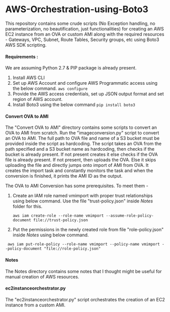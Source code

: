 # AWS-Orchestration-using-Boto3

This repository contains some crude scripts (No Exception handling, no parameterization, no beautification, just functionalities) for creating an AWS EC2 instance from an OVA or custom AMI along with the required resources - Gateways, VPC, Subnet, Route Tables, Security groups, etc using Boto3 AWS SDK scripting.

#### Requirements :

We are assuming Python 2.7 & PIP package is already present.

1. Install AWS CLI
2. Set up AWS Account and configure AWS Programmatic access using the below command.
   ``` aws configure ```
3. Provide the AWS access credentials, set up JSON output format and set region of AWS account.
4. Install Boto3 using the below command
   ``` pip install boto3 ```

#### Convert OVA to AMI

The "Convert OVA to AMI" directory contains some scripts to convert an OVA to AMI from scratch. Run the "imageconversion.py" script to convert an OVA to AMI. The full path to OVA file and name of a S3 bucket must be provided inside the script as hardcoding.
The script takes an OVA from the path specified and a S3 bucket name as hardcoding, then checks if the bucket is already present. If not present creates it else checks if the OVA file is already present. If not present, then uploads the OVA. Else it skips uploading the file and directly jumps onto import of AMI from OVA. It creates the import task and constantly monitors the task and when the conversion is finished, it prints the AMI ID as the output.

The OVA to AMI Conversion has some prerequisites. To meet them -
1. Create an IAM role named vmimport with proper trust relationships using below command.
   Use the file "trust-policy.json" inside *Notes* folder for this.
   
   ``` aws iam create-role --role-name vmimport --assume-role-policy-document file://trust-policy.json ```

2. Put the permissions in the newly created role from file "role-policy.json" inside *Notes* using below command.

  ``` aws iam put-role-policy --role-name vmimport --policy-name vmimport --policy-document "file://role-policy.json"```

#### Notes

The Notes directory contains some notes that I thought might be useful for manual creation of AWS resources.

#### ec2instanceorchestrator.py

The "ec2instanceorchestrator.py" script orchestrates the creation of an EC2 instance from a custom AMI.
